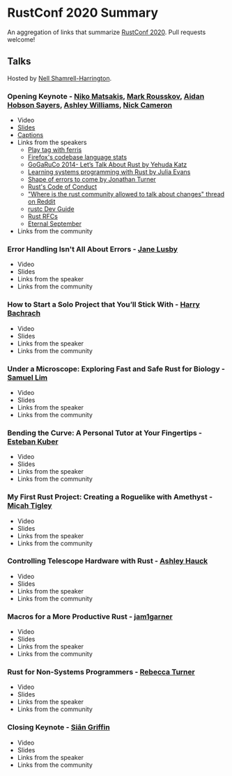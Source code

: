# RustConf 2020 Summary

An aggregation of links that summarize [RustConf 2020](https://rustconf.com/). Pull requests welcome!

## Talks

Hosted by [Nell Shamrell-Harrington](https://twitter.com/nellshamrell).

### Opening Keynote - [Niko Matsakis](https://twitter.com/nikomatsakis), [Mark Rousskov](https://github.com/Mark-Simulacrum), [Aidan Hobson Sayers](https://twitter.com/aidanhs), [Ashley Williams](https://twitter.com/ag_dubs), [Nick Cameron](https://twitter.com/nick_r_cameron)

- Video
- [Slides](https://docs.google.com/presentation/d/e/2PACX-1vSA_hS_o_sOgosYSbT5MnasFBSYxTLCJWjjTX8lqoKm5P8AqAp9wSIa9uYzfd60yFrm1DCjU_dI3AxC/pub)
- [Captions](https://thisten.co/pfztb/lYo8glHi1hrTchpZltj5s2eyiJfpHMw0kWMazmAw)
- Links from the speakers
  - [Play tag with ferris](https://aaronerhardt.gitlab.io/crab-tag)
  - [Firefox's codebase language stats](https://www.openhub.net/p/firefox/analyses/latest/languages_summary)
  - [GoGaRuCo 2014- Let’s Talk About Rust by Yehuda Katz](https://www.youtube.com/watch?v=ySW6Yk_DerY)
  - [Learning systems programming with Rust by Julia Evans](https://jvns.ca/blog/2016/09/11/rustconf-keynote/)
  - [Shape of errors to come by Jonathan Turner](https://blog.rust-lang.org/2016/08/10/Shape-of-errors-to-come.html)
  - [Rust's Code of Conduct](https://www.rust-lang.org/policies/code-of-conduct)
  - ["Where is the rust community allowed to talk about changes" thread on Reddit](https://www.reddit.com/r/rust/comments/hnfnti/where_is_the_rust_community_allowed_to_talk_about/)
  - [rustc Dev Guide](https://rustc-dev-guide.rust-lang.org/)
  - [Rust RFCs](https://github.com/rust-lang/rfcs)
  - [Eternal September](https://en.wikipedia.org/wiki/Eternal_September)
- Links from the community

### Error Handling Isn't All About Errors - [Jane Lusby](https://twitter.com/yaahc_)

- Video
- Slides
- Links from the speaker
- Links from the community

### How to Start a Solo Project that You’ll Stick With - [Harry Bachrach](https://twitter.com/HarryB)

- Video
- Slides
- Links from the speaker
- Links from the community

### Under a Microscope: Exploring Fast and Safe Rust for Biology - [Samuel Lim](https://twitter.com/amadeusine)

- Video
- Slides
- Links from the speaker
- Links from the community

### Bending the Curve: A Personal Tutor at Your Fingertips - [Esteban Kuber](https://twitter.com/ekuber)

- Video
- Slides
- Links from the speaker
- Links from the community

### My First Rust Project: Creating a Roguelike with Amethyst - [Micah Tigley](https://twitter.com/micah_tigley)

- Video
- Slides
- Links from the speaker
- Links from the community

### Controlling Telescope Hardware with Rust - [Ashley Hauck](https://twitter.com/khyperia)

- Video
- Slides
- Links from the speaker
- Links from the community

### Macros for a More Productive Rust - [jam1garner](https://twitter.com/jam1garner)

- Video
- Slides
- Links from the speaker
- Links from the community

### Rust for Non-Systems Programmers - [Rebecca Turner](https://twitter.com/16kbps)

- Video
- Slides
- Links from the speaker
- Links from the community

### Closing Keynote - [Siân Griffin](https://twitter.com/sgrif)

- Video
- Slides
- Links from the speaker
- Links from the community
